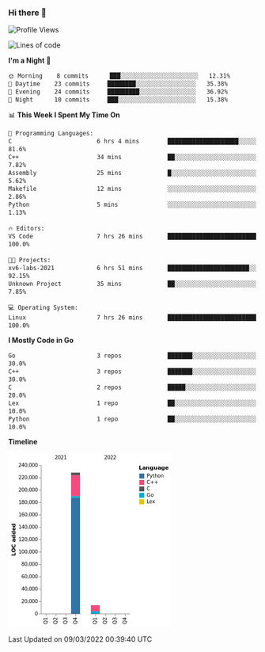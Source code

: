 ### Hi there 👋

<!--START_SECTION:waka-->
![Profile Views](http://img.shields.io/badge/Profile%20Views-0-blue)

![Lines of code](https://img.shields.io/badge/From%20Hello%20World%20I%27ve%20Written-242%20Thousand%20lines%20of%20code-blue)

**I'm a Night 🦉** 

```text
🌞 Morning    8 commits      ███░░░░░░░░░░░░░░░░░░░░░░   12.31% 
🌆 Daytime    23 commits     ████████░░░░░░░░░░░░░░░░░   35.38% 
🌃 Evening    24 commits     █████████░░░░░░░░░░░░░░░░   36.92% 
🌙 Night      10 commits     ███░░░░░░░░░░░░░░░░░░░░░░   15.38%

```


📊 **This Week I Spent My Time On** 

```text
💬 Programming Languages: 
C                        6 hrs 4 mins        ████████████████████░░░░░   81.6% 
C++                      34 mins             ██░░░░░░░░░░░░░░░░░░░░░░░   7.82% 
Assembly                 25 mins             █░░░░░░░░░░░░░░░░░░░░░░░░   5.62% 
Makefile                 12 mins             ░░░░░░░░░░░░░░░░░░░░░░░░░   2.86% 
Python                   5 mins              ░░░░░░░░░░░░░░░░░░░░░░░░░   1.13%

🔥 Editors: 
VS Code                  7 hrs 26 mins       █████████████████████████   100.0%

🐱‍💻 Projects: 
xv6-labs-2021            6 hrs 51 mins       ███████████████████████░░   92.15% 
Unknown Project          35 mins             ██░░░░░░░░░░░░░░░░░░░░░░░   7.85%

💻 Operating System: 
Linux                    7 hrs 26 mins       █████████████████████████   100.0%

```

**I Mostly Code in Go** 

```text
Go                       3 repos             ███████░░░░░░░░░░░░░░░░░░   30.0% 
C++                      3 repos             ███████░░░░░░░░░░░░░░░░░░   30.0% 
C                        2 repos             █████░░░░░░░░░░░░░░░░░░░░   20.0% 
Lex                      1 repo              ██░░░░░░░░░░░░░░░░░░░░░░░   10.0% 
Python                   1 repo              ██░░░░░░░░░░░░░░░░░░░░░░░   10.0%

```


**Timeline**

![Chart not found](https://raw.githubusercontent.com/h3n4l/h3n4l/main/charts/bar_graph.png) 


 Last Updated on 09/03/2022 00:39:40 UTC
<!--END_SECTION:waka-->

